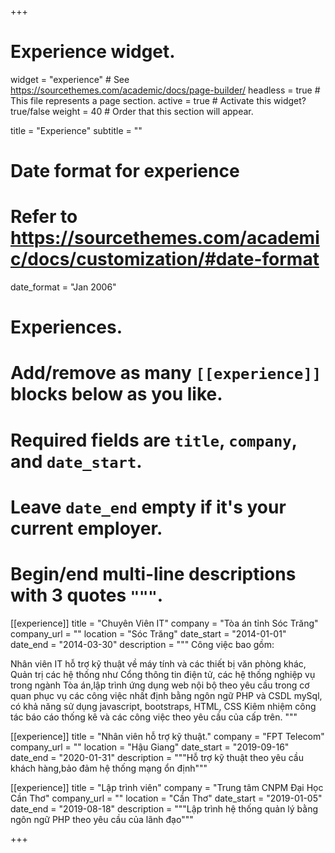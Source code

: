 +++
# Experience widget.
widget = "experience"  # See https://sourcethemes.com/academic/docs/page-builder/
headless = true  # This file represents a page section.
active = true  # Activate this widget? true/false
weight = 40  # Order that this section will appear.

title = "Experience"
subtitle = ""

# Date format for experience
#   Refer to https://sourcethemes.com/academic/docs/customization/#date-format
date_format = "Jan 2006"

# Experiences.
#   Add/remove as many `[[experience]]` blocks below as you like.
#   Required fields are `title`, `company`, and `date_start`.
#   Leave `date_end` empty if it's your current employer.
#   Begin/end multi-line descriptions with 3 quotes `"""`.
[[experience]]
  title = "Chuyên Viên IT"
  company = "Tòa án tỉnh Sóc Trăng"
  company_url = ""
  location = "Sóc Trăng"
  date_start = "2014-01-01"
  date_end = "2014-03-30"
  description = """
  Công việc bao gồm:
  
  Nhân viên IT hỗ trợ kỹ thuật về máy tính và các thiết bị văn phòng khác, Quản trị các hệ thống như Cổng thông tin điện tử, các hệ thống nghiệp vụ trong ngành Tòa án,lập trình ứng dụng web nội bộ theo yêu cầu trong cơ quan phục vụ các công việc nhất định bằng ngôn ngữ PHP và CSDL mySql, có khả năng sử dụng javascript, bootstraps, HTML, CSS Kiêm nhiệm công tác báo cáo thống kê và các công việc theo yêu cầu của cấp trên.
  """

[[experience]]
  title = "Nhân viên hỗ trợ kỹ thuật."
  company = "FPT Telecom"
  company_url = ""
  location = "Hậu Giang"
  date_start = "2019-09-16"
  date_end = "2020-01-31"
  description = """Hỗ trợ kỹ thuật theo yêu cầu khách hàng,bảo đảm hệ thống mạng ổn định"""

[[experience]]
  title = "Lập trình viên"
  company = "Trung tâm CNPM Đại Học Cần Thơ"
  company_url = ""
  location = "Cần Thơ"
  date_start = "2019-01-05"
  date_end = "2019-08-18"
  description = """Lập trình hệ thống quản lý bằng ngôn ngữ PHP theo yêu cầu của lãnh đạo"""

+++
